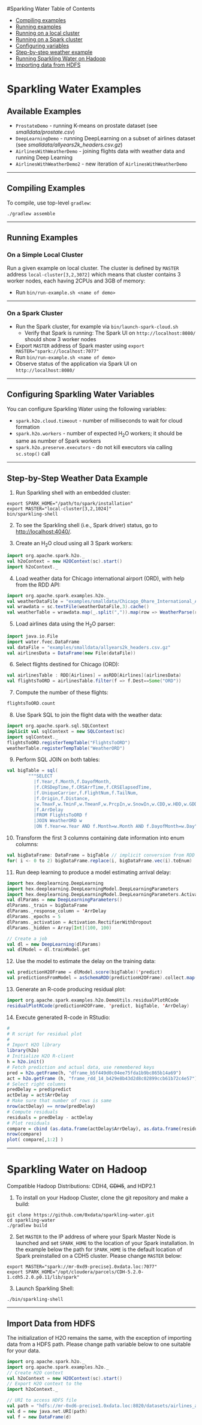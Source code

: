 #Sparkling Water Table of Contents
- [Compiling examples](#CompileExample)
- [Running examples](#RunExample)
- [Running on a local cluster](#LocalCluster)
- [Running on a Spark cluster](#SparkCluster)
- [Configuring variables](#ConfigVar)
- [Step-by-step weather example](#WeatherExample)
- [Running Sparkling Water on Hadoop](#Hadoop)
- [Importing data from HDFS](#ImportData)


# Sparkling Water Examples

## Available Examples

  * `ProstateDemo` - running K-means on prostate dataset (see
    _smalldata/prostate.csv_)
  * `DeepLearningDemo` - running DeepLearning on a subset of airlines dataset (see
    _smalldata/allyears2k\_headers.csv.gz_)
  * `AirlinesWithWeatherDemo` - joining flights data with weather data and running
    Deep Learning
  * `AirlinesWithWeatherDemo2` - new iteration of `AirlinesWithWeatherDemo`

---

<a name="CompileExample"></a>
## Compiling Examples
To compile, use top-level `gradlew`:
```
./gradlew assemble
```
---
<a name="RunExample"></a>
## Running Examples

<a name="LocalCluster"></a>
### On a Simple Local Cluster
 
 Run a given example on local cluster. The cluster is defined by `MASTER` address `local-cluster[3,2,3072]` which means that cluster contains 3 worker nodes, each having 2CPUs and 3GB of memory:
 * Run `bin/run-example.sh <name of demo>`
 
---
<a name="SparkCluster"></a>
### On a Spark Cluster
   * Run the Spark cluster, for example via `bin/launch-spark-cloud.sh`
     * Verify that Spark is running: The Spark UI on `http://localhost:8080/` should show 3 worker nodes 
   * Export `MASTER` address of Spark master using `export MASTER="spark://localhost:7077"`
   * Run `bin/run-example.sh <name of demo>`
   * Observe status of the application via Spark UI on `http://localhost:8080/`

---
<a name="ConfigVar"></a>
## Configuring Sparkling Water Variables

You can configure Sparkling Water using the following variables:
  * `spark.h2o.cloud.timeout` - number of milliseconds to wait for cloud formation
  * `spark.h2o.workers` - number of expected H<sub>2</sub>O workers; it should be same as number of Spark workers
  * `spark.h2o.preserve.executors` - do not kill executors via calling `sc.stop()` call

---
<a name="WeatherExample"></a>
## Step-by-Step Weather Data Example

1. Run Sparkling shell with an embedded cluster:
  ```
  export SPARK_HOME="/path/to/spark/installation"
  export MASTER="local-cluster[3,2,1024]"
  bin/sparkling-shell
  ```

2. To see the Sparkling shell (i.e., Spark driver) status, go to [http://localhost:4040/](http://localhost:4040/).

3. Create an H<sub>2</sub>O cloud using all 3 Spark workers:
  ```scala
  import org.apache.spark.h2o._
  val h2oContext = new H2OContext(sc).start()
  import h2oContext._
  ```

4. Load weather data for Chicago international airport (ORD), with help from the RDD API:
  ```scala
  import org.apache.spark.examples.h2o._
  val weatherDataFile = "examples/smalldata/Chicago_Ohare_International_Airport.csv"
  val wrawdata = sc.textFile(weatherDataFile,3).cache()
  val weatherTable = wrawdata.map(_.split(",")).map(row => WeatherParse(row)).filter(!_.isWrongRow())
  ```

5. Load airlines data using the H<sub>2</sub>O parser:
  ```scala
  import java.io.File
  import water.fvec.DataFrame
  val dataFile = "examples/smalldata/allyears2k_headers.csv.gz"
  val airlinesData = DataFrame(new File(dataFile))
  ```

6. Select flights destined for Chicago (ORD):
  ```scala
  val airlinesTable : RDD[Airlines] = asRDD[Airlines](airlinesData)
  val flightsToORD = airlinesTable.filter(f => f.Dest==Some("ORD"))
  ```
  
7. Compute the number of these flights:
  ```scala
  flightsToORD.count
  ```

8. Use Spark SQL to join the flight data with the weather data:
  ```scala
  import org.apache.spark.sql.SQLContext
  implicit val sqlContext = new SQLContext(sc)
  import sqlContext._
  flightsToORD.registerTempTable("FlightsToORD")
  weatherTable.registerTempTable("WeatherORD")
  ```

9. Perform SQL JOIN on both tables:
  ```scala
  val bigTable = sql(
          """SELECT
            |f.Year,f.Month,f.DayofMonth,
            |f.CRSDepTime,f.CRSArrTime,f.CRSElapsedTime,
            |f.UniqueCarrier,f.FlightNum,f.TailNum,
            |f.Origin,f.Distance,
            |w.TmaxF,w.TminF,w.TmeanF,w.PrcpIn,w.SnowIn,w.CDD,w.HDD,w.GDD,
            |f.ArrDelay
            |FROM FlightsToORD f
            |JOIN WeatherORD w
            |ON f.Year=w.Year AND f.Month=w.Month AND f.DayofMonth=w.Day""".stripMargin)
  ```
  
10. Transform the first 3 columns containing date information into enum columns:
  ```scala
  val bigDataFrame: DataFrame = bigTable // implicit conversion from RDD to DataFrame
  for( i <- 0 to 2) bigDataFrame.replace(i, bigDataFrame.vec(i).toEnum)
  ```

11. Run deep learning to produce a model estimating arrival delay:
  ```scala
  import hex.deeplearning.DeepLearning
  import hex.deeplearning.DeepLearningModel.DeepLearningParameters
  import hex.deeplearning.DeepLearningModel.DeepLearningParameters.Activation
  val dlParams = new DeepLearningParameters()
  dlParams._train = bigDataFrame
  dlParams._response_column = 'ArrDelay
  dlParams._epochs = 5
  dlParams._activation = Activation.RectifierWithDropout
  dlParams._hidden = Array[Int](100, 100)
  
  // Create a job  
  val dl = new DeepLearning(dlParams)
  val dlModel = dl.trainModel.get
  ```

12. Use the model to estimate the delay on the training data:
  ```scala
  val predictionH2OFrame = dlModel.score(bigTable)('predict)
  val predictionsFromModel = asSchemaRDD(predictionH2OFrame).collect.map(row => if (row.isNullAt(0)) Double.NaN else row(0))
  ```

13. Generate an R-code producing residual plot:
  ```scala
  import org.apache.spark.examples.h2o.DemoUtils.residualPlotRCode
  residualPlotRCode(predictionH2OFrame, 'predict, bigTable, 'ArrDelay)  
  ```
  
14. Execute generated R-code in RStudio:
  ```R
  #
  # R script for residual plot
  #
  # Import H2O library
  library(h2o)
  # Initialize H2O R-client
  h = h2o.init()
  # Fetch prediction and actual data, use remembered keys
  pred = h2o.getFrame(h, "dframe_b5f449d0c04ee75fda1b9bc865b14a69")
  act = h2o.getFrame (h, "frame_rdd_14_b429e8b43d2d8c02899ccb61b72c4e57")
  # Select right columns
  predDelay = pred$predict
  actDelay = act$ArrDelay
  # Make sure that number of rows is same  
  nrow(actDelay) == nrow(predDelay)
  # Compute residuals  
  residuals = predDelay - actDelay
  # Plot residuals   
  compare = cbind (as.data.frame(actDelay$ArrDelay), as.data.frame(residuals$predict))
  nrow(compare)
  plot( compare[,1:2] )
  ```
---
<a name="Hadoop"></a>
# Sparkling Water on Hadoop

Compatible Hadoop Distributions: CDH4, ~~CDH5~~, and HDP2.1

1. To install on your Hadoop Cluster, clone the git repository and make a build:

```
git clone https://github.com/0xdata/sparkling-water.git 
cd sparkling-water
./gradlew build
```

2. Set `MASTER` to the IP address of where your Spark Master Node is launched and set `SPARK_HOME` to the location of your Spark installation. In the example below the path for `SPARK_HOME` is the default location of Spark preinstalled on a CDH5 cluster. Please change `MASTER` below:

```
export MASTER="spark://mr-0xd9-precise1.0xdata.loc:7077"
export SPARK_HOME="/opt/cloudera/parcels/CDH-5.2.0-1.cdh5.2.0.p0.11/lib/spark"
```

3. Launch Sparkling Shell:

```
./bin/sparkling-shell
```
---
<a name="ImportData"></a>
## Import Data from HDFS

The initialization of H2O remains the same, with the exception of importing data from a HDFS path. Please change path variable below to one suitable for your data.

```scala
import org.apache.spark.h2o._
import org.apache.spark.examples.h2o._
// Create H2O context
val h2oContext = new H2OContext(sc).start()
// Export H2O context to the 
import h2oContext._

// URI to access HDFS file
val path = "hdfs://mr-0xd6-precise1.0xdata.loc:8020/datasets/airlines_all.05p.csv"
val d = new java.net.URI(path)
val f = new DataFrame(d)
```
